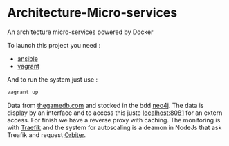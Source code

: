 # Architecture-Micro-services
An architecture micro-services powered by Docker

To launch this project you need :
* [ansible](https://www.ansible.com)
* [vagrant](https://www.vagrantup.com)

And to run the system just use :
```bash
vagrant up
```

Data from [thegamedb.com](http://thegamesdb.net) and stocked in the bdd [neo4j](https://neo4j.com). The data is display by an interface and to access this juste [localhost:8081](localhost:8081) for an extern access. For finish we have a reverse proxy with caching. 
The monitoring is with [Traefik](https://traefik.io) and the system for autoscaling is a deamon in NodeJs that ask Treafik and request [Orbiter](https://github.com/gianarb/orbiter). 